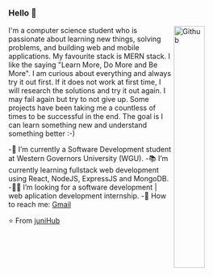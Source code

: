 ### Hello 👋

<img width="35%" align="right" alt="Github" src="https://media.giphy.com/media/L1R1tvI9svkIWwpVYr/giphy.gif" />

I'm a computer science student who is passionate about learning new things, solving problems, and building web and mobile applications. My favourite stack is MERN stack.
I like the saying "Learn More, Do More and Be More". I am curious about everything and always try it out first. If it does not work at first time, I will research the solutions and try it out again. I may fail again but try to not give up. Some projects have been taking me a countless of times to be successful in the end. The goal is I can learn something new and understand something better :-)

-🏫 I’m currently a Software Development student at Western Governors University (WGU).
-📚 I’m currently learning fullstack web development using React, NodeJS, ExpressJS and MongoDB.
-👩‍💻 I’m looking for a software development | web aplication development internship. 
-📧 How to reach me: [Gmail](mailto:junitiennguyen@gmail.com)

⭐️ From [juniHub](https://github.com/juniHub)
